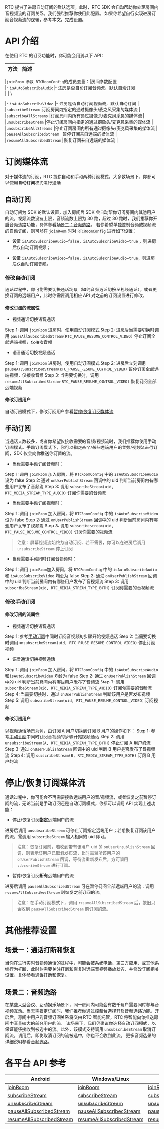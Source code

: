 RTC 提供了进房自动订阅的默认选项。此时，RTC SDK 会自动帮助你处理房间内音视频流的订阅关系。我们强烈推荐你使用此配置。
如果你希望自行实现进房订阅音视频流的逻辑，参考本文，完成设置。


# API 介绍

在使用 RTC 的订阅功能时，你可能会用到以下 API：

|**方法** |**简述** |
|---|---|

|`joinRoom 参数 RTCRoomConfig`的成员变量：|房间参数配置\
|- `isAutoSubscribeAudio`|- 进房是否自动订阅音频流，默认自动订阅\
|	|	\

|- `isAutoSubscribeVideo` |- 进房是否自动订阅视频流，默认自动订阅 |
|`subscribeStream` |订阅房间内指定的通过摄像头/麦克风采集的媒体流 |
|`subscribeAllStreams` |订阅房间内所有通过摄像头/麦克风采集的媒体流 |
|`unsubscribeStream` |停止订阅房间内指定的通过摄像头/麦克风采集的媒体流 |
|`unsubscribeAllStreams` |停止订阅房间内所有通过摄像头/麦克风采集的媒体流 |
|`pauseAllSubscribedStream` | 暂停订阅来自远端的媒体流 |
|`resumeAllSubscribedStream` |恢复订阅来自远端的媒体流 |


# 订阅媒体流

对于媒体流的订阅，RTC 提供自动和手动两种订阅模式，大多数场景下，你都可以使用**自动订阅**模式进行通话


## 自动订阅

自动订阅为 SDK 的默认设置，加入房间后 SDK 会自动帮你订阅房间内其他用户的流，视频流数没有上限，音频流数上限为 30 路，超过 30 路时，我们推荐你开启音频选路功能，具体参看[场景二：音频选路](129241.md#场景二：音频选路)。
若你希望单独控制音频或视频流的自动订阅，则可以在 `joinRoom` 时对 `RTCRoomConfig` 进行如下设置：

- 设置 `isAutoSubscribeAudio=false`，`isAutoSubscribeVideo=true` ，则进房后仅自动订阅视频；

- 设置 `isAutoSubscribeVideo=false`，`isAutoSubscribeAudio=true`，则进房后仅自动订阅音频。
	


### 修改自动订阅

通话过程中，你可能需要切换通话场景（如纯音频通话切换至视频通话），或者更换订阅的远端用户，此时你需要调用相应 API 对之前的订阅设置进行修改。

#### 修改订阅的流属性

- 视频通话切换语音通话
	

Step 1: 调用 `joinRoom` 进房时，使用自动订阅模式
Step 2: 进房后当需要切换时调用 `pauseAllSubscribedStream(RTC_PAUSE_RESUME_CONTROL_VIDEO)` 停止订阅全部远端视频，仅接收音频

- 语音通话切换视频通话
	

Step 1: 调用 `joinRoom` 进房时，使用自动订阅模式
Step 2: 进房后立刻调用 `pauseAllSubscribedStream(RTC_PAUSE_RESUME_CONTROL_VIDEO)` 暂停订阅全部远端视频，仅接收音频
Step 3: 当需要切换时，调用 `resumeAllSubscribedStream(RTC_PAUSE_RESUME_CONTROL_VIDEO)` 恢复订阅全部远端视频

#### 修改订阅用户
自动订阅模式下，修改订阅用户参看[暂停/恢复订阅媒体流](129241.md#停止-恢复订阅媒体流)


## 手动订阅

当通话人数较多，或者你希望仅接收需要的音频/视频流时，我们推荐你使用手动订阅模式。手动订阅模式下，你可以指定某个/某些远端用户的音频/视频流进行订阅，SDK 仅会向你推送你订阅的流。

- 当你需要手动订阅音频时：
	

Step 1: 调用 `joinRoom` 加入房间，将 `RTCRoomConfig` 中的 `isAutoSubscribeAudio` 设为 false
Step 2: 通过 `onUserPublishStream` 回调中的 uid 判断当前房间内有哪些用户发布了音频流
Step 3: 调用 `subscribeStream(uid, RTC_MEDIA_STREAM_TYPE_AUDIO)` 订阅你需要的音频流

- 当你需要手动订阅视频时：
	

Step 1: 调用 `joinRoom` 加入房间，将 `RTCRoomConfig` 中的 `isAutoSubscribeVideo` 设为 false
Step 2: 通过 `onUserPublishStream` 回调中的 uid 判断当前房间内有哪些用户发布了视频流
Step 3: 调用 `subscribeStream(uid, RTC_PAUSE_RESUME_CONTROL_VIDEO)` 订阅你需要的视频流

> 注意：屏幕视频流始终为自动订阅，若不需要，你可以在进房后调用 `unsubscribeStream` 停止订阅

- 当你需要手动同时订阅音视频时：
	

Step 1: 调用 `joinRoom`加入房间，将 `RTCRoomConfig` 中的 `isAutoSubscribeAudio` 和 `isAutoSubscribeVideo` 均设为 false
Step 2: 通过 `onUserPublishStream` 回调中的 uid 判断当前房间内有哪些用户发布了音视频流
Step 3: 调用 `subscribeStream(uid, RTC_MEDIA_STREAM_TYPE_BOTH)` 订阅你需要的音视频流


### 修改手动订阅

#### 修改订阅的流属性

- 视频通话切换语音通话
	

Step 1: 参考[手动订阅](129241.md#手动订阅)中同时订阅音视频的步骤开始视频通话
Step 2: 当需要切换时调用 `unsubscribeStream(uid, RTC_PAUSE_RESUME_CONTROL_VIDEO)` 停止订阅视频

- 语音通话切换视频通话
	

Step 1: 调用 `joinRoom` 加入房间，将 `RTCRoomConfig` 中的 `isAutoSubscribeAudio` 和`isAutoSubscribeVideo` 均设为 false
Step 2: 通过 `onUserPublishStream` 回调中的 uid 判断当前房间内有哪些用户发布了音频流
Step 3: 调用 `subscribeStream(uid, RTC_MEDIA_STREAM_TYPE_AUDIO)` 订阅你需要的音频流
Step 4: 当需要切换时，通过 `onUserPublishStream` 判断该用户是否发布视频
Step 5: 调用 `subscribeStream(uid, RTC_PAUSE_RESUME_CONTROL_VIDEO)` 订阅视频

#### 修改订阅用户

以视频通话场景为例，由订阅 A 用户切换到订阅 B 用户的操作如下：
Step 1: 参考[手动订阅](129241.md#手动订阅)中同时订阅音视频的步骤开始视频通话
Step 2: 调用 `unsubscribeStream(A, RTC_MEDIA_STREAM_TYPE_BOTH)` 停止订阅 A 用户的流
Step 3: 通过 `onUserPublishStream` 回调中的 uid 判断 B 用户是否发布了音视频流
Step 4: 调用 `subscribeStream(B, RTC_MEDIA_STREAM_TYPE_BOTH)` 订阅 B 用户的流


# 停止/恢复订阅媒体流

通话过程中，你可能会不再需要接收远端用户的音/视频流，或者恢复之前暂停订阅的流，无论当前是手动订阅还是自动订阅模式，你都可以调用 API 实现上述功能：

- 停止/恢复订阅**指定**远端用户的流
	
进房后调用 `unsubscribeStream` 可停止订阅指定远端用户；若想恢复订阅该用户的流，需调用 `subscribeStream` 输入相同的 uid 即可。	

> 注意：恢复订阅前，若收到带有该用户 uid 的 `onUserUnpublishStream` 回调，则表示该用户已取消发布流，此时需监听该用户的 `onUserPublishStream` 回调，等待流重新发布后，方可调用 `subscribeStream` 进行订阅。

- 暂停/恢复订阅**所有**远端用户的流
	
进房后调用 `pauseAllSubscribedStream` 可在暂停订阅全部远端用户的流；调用 `resumeAllSubscribedStream` 则恢复之前订阅的流。

> 注意：在手动订阅模式下，调用 `resumeAllSubscribedStream` 后，依旧只会收到 `pauseAllSubscribedStream` 前订阅的流。


# 其他推荐设置

## 场景一：通话打断和恢复

当你在进行实时音视频通话的过程中，可能会被系统电话、第三方应用、或其他系统行为打断，此时你需要关注打断和恢复时远端音视频播放状态，并修改订阅相关设置，具体参看[通话打断和恢复](111590)。

## 场景二：音频选路

在某些大型会议、互动娱乐场景下，同一房间内可能会有数千用户需要同时参与音视频互动。当无需指定订阅时，我们推荐你通过控制台选择开启音频选路功能。开启后，房间中用户的音频订阅关系将交由 RTC 智能托管，RTC 将智能向你推送房间中音量较大的部分用户的流。
该场景下，我们仍建议你选择自动订阅模式，以保证能够接收到被选中的流。此外，该模式支持调用 `unsubscribeStream` 取消订阅流，调用后，即使取消订阅的流被选中，你也不会收到此流。
更多音频选录的详细说明参看[音频选路](113547)。

# 各平台 API 参考

|Android |Windows/Linux |iOS/macOS |
|---|---|---|
|[joinRoom](70080#RTCRoom-joinroom) |[joinRoom](70095#IRTCRoom-joinroom) |[joinRoom:userInfo:roomConfig:](70086.md#joinroom-userinfo-roomconfig) |
|[subscribeStream](70080#subscribestream) |[subscribeStream](70095#subscribestream) |[subscribeStream:mediaStreamType:](70086.md#subscribestream-mediastreamtype) |
|[unsubscribeStream](70080#unsubscribestream) |[unsubscribeStream](70095#unsubscribestream) |[unsubscribeStream:mediaStreamType:](70086.md#unsubscribestream-mediastreamtype) |
|[pauseAllSubscribedStream](70080#pauseallsubscribedstream) |[pauseAllSubscribedStream](70095#pauseallsubscribedstream) |[pauseAllSubscribedStream:](70086.md#pauseallsubscribedstream) |
|[resumeAllSubscribedStream](70080#resumeallsubscribedstream) |[resumeAllSubscribedStream](70095#resumeallsubscribedstream) |[resumeAllSubscribedStream:](70086.md#resumeallsubscribedstream) |